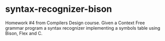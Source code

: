 # syntax-recognizer-bison
Homework #4 from Compilers Design course. Given a Context Free grammar program a syntax recognizer implementing a symbols table using Bison, Flex and C.
